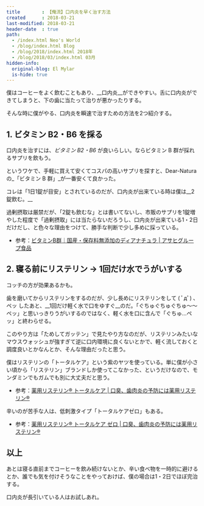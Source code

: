 ```yaml
---
title        : 【俺流】口内炎を早く治す方法
created      : 2018-03-21
last-modified: 2018-03-21
header-date  : true
path:
  - /index.html Neo's World
  - /blog/index.html Blog
  - /blog/2018/index.html 2018年
  - /blog/2018/03/index.html 03月
hidden-info:
  original-blog: El Mylar
  is-hide: true
---
```


僕はコーヒーをよく飲むこともあり、__口内炎__ができやすい。舌に口内炎ができてしまうと、下の歯に当たって治りが悪かったりする。

そんな時に僕がやる、口内炎を瞬速で治すための方法を2つ紹介する。

## 1. ビタミン B2・B6 を採る

口内炎を治すには、_ビタミン B2・B6_ が良いらしい。ならビタミン B 群が採れるサプリを飲もう。

というワケで、手軽に買えて安くてコスパの高いサプリを探すと、Dear-Natura の_「ビタミン B 群」_が一番安くて良かった。

コレは「1日1錠が目安」とされているのだが、口内炎が出来ている時は僕は__2錠飲む。__

過剰摂取は厳禁だが、「2錠も飲むな」とは書いてないし、市販のサプリを1錠増やした程度で「過剰摂取」には当たらないだろうし、口内炎が出来ている1・2日だけだし、と色々な理由をつけて、勝手な判断で少し多めに採っている。

- 参考：[ビタミンB群｜国産・保存料無添加のディアナチュラ | アサヒグループ食品](https://www.dear-natura.com/product/detail/vitamin-b-bottle)

## 2. 寝る前にリステリン → 1回だけ水でうがいする

コッチの方が効果あるかも。

歯を磨いてからリステリンをするのだが、少し長めにリステリンをして ( ﾟдﾟ) ､ペッ したあと、__1回だけ軽く水で口をゆすぐ__のだ。「ぐちゅぐちゅぐちゅ〜〜ペッ」と思いっきりうがいするのではなく、軽く水を口に含んで「ぐちゅ…ペッ」と終わらせる。

このやり方は「ためしてガッテン」で見たやり方なのだが、リステリンみたいなマウスウォッシュが強すぎて逆に口内環境に良くないとかで、軽く流しておくと調度良いとかなんとか、そんな理由だったと思う。

僕はリステリンの「トータルケア」という紫のヤツを使っている。単に僕が小さい頃から「リステリン」ブランドしか使ってこなかった、というだけなので、モンダミンでもガムでも別に大丈夫だと思う。

- 参考：[薬用リステリン® トータルケア | 口臭、歯肉炎の予防には薬用リステリン®](https://www.listerine-jp.com/mouthwash/anticavity/listerine-total-care-mouthwash)

辛いのが苦手な人は、低刺激タイプ「トータルケアゼロ」もある。

- 参考：[薬用リステリン® トータルケア ゼロ | 口臭、歯肉炎の予防には薬用リステリン®](https://www.listerine-jp.com/mouthwash/anticavity/listerine-total-care-zero-fresh-mint-anticavity-mouthwash)

## 以上

あとは寝る直前までコーヒーを飲み続けないとか、辛い食べ物を一時的に避けるとか、誰でも気を付けそうなことをやっておけば、僕の場合は1・2日でほぼ完治する。

口内炎が長引いている人はお試しあれ。
